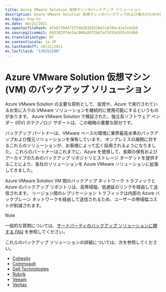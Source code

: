 ```yaml
---
title: Azure VMware Solution 仮想マシンのバックアップ ソリューション
description: Azure VMware Solution 仮想マシンのバックアップおよび復元のための優れたソリューションについて説明します。
ms.topic: how-to
ms.date: 04/21/2021
ms.openlocfilehash: 4febf70d473f74b28356310a7c6704c41e3cb1b9
ms.sourcegitcommit: 692382974e1ac868a2672b67af2d33e593c91d60
ms.translationtype: HT
ms.contentlocale: ja-JP
ms.lasthandoff: 10/22/2021
ms.locfileid: "130252290"
---
```

# <a name="backup-solutions-for-azure-vmware-solution-virtual-machines-vms"></a>Azure VMware Solution 仮想マシン (VM) のバックアップ ソリューション

Azure VMware Solution の主要な原則として、投資や、Azure で実行されているお気に入りの VMware ソリューションを継続的に使用可能にするというものがあります。 Azure VMware Solution で検証された、独立系ソフトウェア ベンダー (ISV) のテクノロジ サポートは、この戦略の重要な部分です。 

バックアップ パートナーは、VMware ベースの環境に業界最高水準のバックアップおよび復元ソリューションを保有しています。 オンプレミスの展開に対するこれらのソリューションが、お客様によって広く採用されるようになりました。 これらのパートナーはこれまでに、Azure を使用して、長期の保有およびアーカイブのためのバックアップ リポジトリとストレージ ターゲットを提供することにより、各社のソリューションを Azure VMware ソリューションに拡張してきました。

Azure VMware Solution VM 間のバックアップ ネットワーク トラフィックと Azure のバックアップ リポジトリは、高帯域幅、低遅延のリンクを経由して送信されます。 リージョン間のレプリケーション トラフィックは内部の Azure バックプレーン ネットワークを経由して送信されるため、ユーザーの帯域幅コストが削減されます。

>[!NOTE]
>一般的な質問については、[サードパーティのバックアップ ソリューションに関する FAQ](./faq.yml) を参照してください。



これらのバックアップ ソリューションの詳細については、次を参照してください。
- [Cohesity](https://www.cohesity.com/blogs/expanding-cohesitys-support-for-microsofts-ecosystem-azure-stack-and-azure-vmware-solution/)
- [Commvault](https://documentation.commvault.com/11.21/essential/128997_support_for_azure_vmware_solution.html)
- [Dell Technologies](https://www.delltechnologies.com/resources/en-us/asset/briefs-handouts/solutions/dell-emc-data-protection-for-avs.pdf)
- [Rubrik](https://www.rubrik.com/en/products/cloud-data-management)
- [Veeam](https://www.veeam.com/kb4012)
- [Veritas](https://vrt.as/nb4avs)
